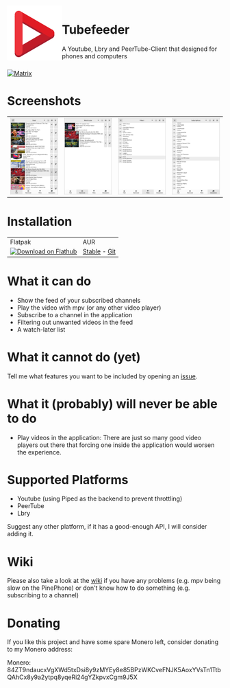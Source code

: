 <img align="left" style="vertical-align: middle" width="128" height="128" src="/packaging/de.schmidhuberj.tubefeeder.svg">

# Tubefeeder

A Youtube, Lbry and PeerTube-Client that designed for phones and computers

###

[![Matrix](https://img.shields.io/badge/Matrix-Join-brightgreen)](https://matrix.to/#/%23tubefeeder:matrix.org?via=matrix.org)

# Screenshots
<table>
  <tr>
    <td>
      <img src="/screenshots/tubefeeder_screenshot_feed.png" alt="Feed" width="400"/>
    </td>
    <td>
      <img src="/screenshots/tubefeeder_screenshot_watch_later.png" alt="Feed" width="400"/>
    </td>
    <td>
      <img src="/screenshots/tubefeeder_screenshot_filters.png" alt="Feed" width="400"/>
    </td>
    <td>
      <img src="/screenshots/tubefeeder_screenshot_subscriptions.png" alt="Subscriptions" width="400"/>
    </td>
    <tr>
</table>

# Installation

<table>
  <tr>
    <td>Flatpak</td>
    <td>AUR</td>
  </tr>
  <tr>
    <td>
      <a href='https://flathub.org/apps/details/de.schmidhuberj.tubefeeder'><img width='130' alt='Download on Flathub' src='https://flathub.org/assets/badges/flathub-badge-en.png'/></a>
    </td>
    <td>
      <a href='https://aur.archlinux.org/packages/tubefeeder'>Stable</a> - <a href='https://aur.archlinux.org/packages/tubefeeder-git'>Git</a>
    </td>
  </tr>
</table>

# What it can do
- Show the feed of your subscribed channels
- Play the video with mpv (or any other video player)
- Subscribe to a channel in the application
- Filtering out unwanted videos in the feed
- A watch-later list

# What it cannot do (yet)
Tell me what features you want to be included by opening an [issue](https://github.com/Schmiddiii/Tubefeeder/issues).

# What it (probably) will never be able to do
- Play videos in the application: There are just so many good video players out there that forcing one inside the application would worsen the experience.

# Supported Platforms

- Youtube (using Piped as the backend to prevent throttling)
- PeerTube
- Lbry

Suggest any other platform, if it has a good-enough API, I will consider adding it.

# Wiki
Please also take a look at the [wiki](http://www.tubefeeder.de/wiki/) if you have any problems (e.g. mpv being slow on the PinePhone) or don't know how to do something (e.g. subscribing to a channel)

# Donating

If you like this project and have some spare Monero left, consider donating to my Monero address:

Monero: 84ZT9ndaucxVgXWd5txDsi8y9zMYEy8e85BPzWKCveFNJK5AoxYVsTn1TtbQAhCx8y9a2ytpq8yqeRi24gYZkpvxCgm9J5X
